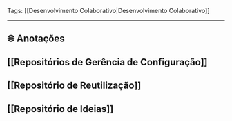 
Tags: [[Desenvolvimento Colaborativo|Desenvolvimento Colaborativo]]

----

## 🌐 Anotações

## [[Repositórios de Gerência de Configuração]]
## [[Repositório de Reutilização]]
## [[Repositório de Ideias]]

